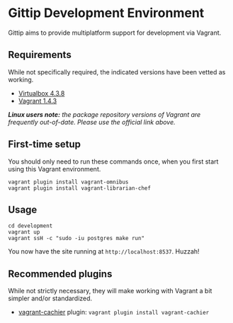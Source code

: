 # Gittip Development Environment

Gittip aims to provide multiplatform support for development via
Vagrant.

## Requirements

While not specifically required, the indicated versions have been vetted
as working.

  * [Virtualbox 4.3.8](https://www.virtualbox.org/wiki/Downloads)
  * [Vagrant 1.4.3](https://www.vagrantup.com/downloads.html)

_**Linux users note:** the package repository versions of Vagrant are
frequently out-of-date. Please use the official link above._

## First-time setup

You should only need to run these commands once, when you first start
using this Vagrant environment.

```
vagrant plugin install vagrant-omnibus
vagrant plugin install vagrant-librarian-chef
```

## Usage

```
cd development
vagrant up
vagrant ssH -c "sudo -iu postgres make run"
```

You now have the site running at `http://localhost:8537`. Huzzah!

## Recommended plugins

While not strictly necessary, they will make working with Vagrant a bit
simpler and/or standardized.

  * [vagrant-cachier]() plugin: `vagrant plugin install vagrant-cachier`
